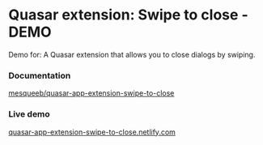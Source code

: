 # Quasar extension: Swipe to close - DEMO

Demo for: A Quasar extension that allows you to close dialogs by swiping.

### Documentation

[mesqueeb/quasar-app-extension-swipe-to-close](https://github.com/mesqueeb/quasar-app-extension-swipe-to-close)

### Live demo

[quasar-app-extension-swipe-to-close.netlify.com](https://quasar-app-extension-swipe-to-close.netlify.com/)
